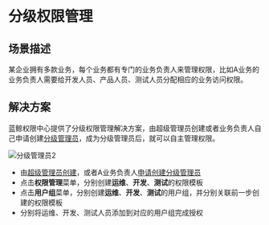 # 分级权限管理

## 场景描述

某企业拥有多款业务，每个业务都有专门的业务负责人来管理权限，比如A业务的业务负责人需要给开发人员、产品人员、测试人员分配相应的业务访问权限。

## 解决方案

蓝鲸权限中心提供了分级权限管理解决方案，由超级管理员创建或者业务负责人自己申请创建[分级管理员](../Feature/GradingManager.md)，成为分级管理员后，就可以自主管理权限。

![分级管理员2](GradingManager/分级管理员2.png)

- 由[超级管理员创建](../Feature/ManagerCreate.md)，或者A业务负责人[申请创建分级管理员](../Feature/UserApply.md)
- 点击**权限管理**菜单，分别创建**运维**、**开发**、**测试**的权限模板
- 点击**用户组**菜单，分别创建**运维**、**开发**、**测试**的用户组，并分别关联前一步创建的权限模板
- 分别将运维、开发、测试人员添加到对应的用户组完成授权
